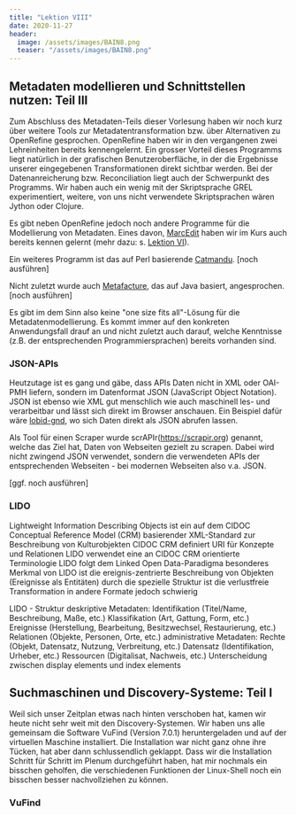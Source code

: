 ```yaml
---
title: "Lektion VIII"
date: 2020-11-27
header:
  image: /assets/images/BAIN8.png
  teaser: "/assets/images/BAIN8.png"
---
```

## Metadaten modellieren und Schnittstellen nutzen: Teil III
Zum Abschluss des Metadaten-Teils dieser Vorlesung haben wir noch kurz über weitere Tools zur Metadatentransformation bzw. über Alternativen zu OpenRefine gesprochen. OpenRefine haben wir in den vergangenen zwei Lehreinheiten bereits kennengelernt. Ein grosser Vorteil dieses Programms liegt natürlich in der grafischen Benutzeroberfläche, in der die Ergebnisse unserer eingegebenen Transformationen direkt sichtbar werden. Bei der Datenanreicherung bzw. Reconciliation liegt auch der Schwerpunkt des Programms. Wir haben auch ein wenig mit der Skriptsprache GREL experimentiert, weitere, von uns nicht verwendete Skriptsprachen wären Jython oder Clojure. 

Es gibt neben OpenRefine jedoch noch andere Programme für die Modellierung von Metadaten. Eines davon, [MarcEdit](https://marcedit.reeset.net) haben wir im Kurs auch bereits kennen gelernt (mehr dazu: s. [Lektion VI](https://leabaechli.github.io/bain/lektion6/)). 

Ein weiteres Programm ist das auf Perl basierende [Catmandu](https://librecat.org). [noch ausführen]

Nicht zuletzt wurde auch [Metafacture](https://github.com/metafacture/metafacture-core), das auf Java basiert, angesprochen. [noch ausführen]

Es gibt im dem Sinn also keine "one size fits all"-Lösung für die Metadatenmodellierung. Es kommt immer auf den konkreten Anwendungsfall drauf an und nicht zuletzt auch darauf, welche Kenntnisse (z.B. der entsprechenden Programmiersprachen) bereits vorhanden sind. 


### JSON-APIs
Heutzutage ist es gang und gäbe, dass APIs Daten nicht in XML oder OAI-PMH liefern, sondern im Datenformat JSON (JavaScript Object Notation). JSON ist ebenso wie XML gut menschlich wie auch maschinell les- und verarbeitbar und lässt sich direkt im Browser anschauen. Ein Beispiel dafür wäre [lobid-gnd](https://lobid.org/gnd/api), wo sich Daten direkt als JSON abrufen lassen. 

Als Tool für einen Scraper wurde scrAPIr(https://scrapir.org) genannt, welche das Ziel hat, Daten von Webseiten gezielt zu scrapen. Dabei wird nicht zwingend JSON verwendet, sondern die verwendeten APIs der entsprechenden Webseiten - bei modernen Webseiten also v.a. JSON. 

[ggf. noch ausführen] 

### LIDO
Lightweight Information Describing Objects ist ein auf dem CIDOC Conceptual Reference Model (CRM) basierender XML-Standard zur Beschreibung von Kulturobjekten
CIDOC CRM definiert URI für Konzepte und Relationen
LIDO verwendet eine an CIDOC CRM orientierte Terminologie
LIDO folgt dem Linked Open Data-Paradigma
besonderes Merkmal von LIDO ist die ereignis-zentrierte Beschreibung von Objekten (Ereignisse als Entitäten)
durch die spezielle Struktur ist die verlustfreie Transformation in andere Formate jedoch schwierig

LIDO - Struktur
deskriptive Metadaten:
Identifikation (Titel/Name, Beschreibung, Maße, etc.)
Klassifikation (Art, Gattung, Form, etc.)
Ereignisse (Herstellung, Bearbeitung, Besitzwechsel, Restaurierung, etc.)
Relationen (Objekte, Personen, Orte, etc.)
administrative Metadaten:
Rechte (Objekt, Datensatz, Nutzung, Verbreitung, etc.)
Datensatz (Identifikation, Urheber, etc.)
Ressourcen (Digitalisat, Nachweis, etc.)
Unterscheidung zwischen display elements und index elements



## Suchmaschinen und Discovery-Systeme: Teil I
Weil sich unser Zeitplan etwas nach hinten verschoben hat, kamen wir heute nicht sehr weit mit den Discovery-Systemen. Wir haben uns alle gemeinsam die Software VuFind (Version 7.0.1) heruntergeladen und auf der virtuellen Maschine installiert. Die Installation war nicht ganz ohne ihre Tücken, hat aber dann schlussendlich geklappt. Dass wir die Installation Schritt für Schritt im Plenum durchgeführt haben, hat mir nochmals ein bisschen geholfen, die verschiedenen Funktionen der Linux-Shell noch ein bisschen besser nachvollziehen zu können. 

### VuFind
